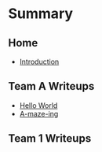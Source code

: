 # Summary

## Home

* [Introduction](README.md)

## Team A Writeups

* [Hello World](team-a-writeups/hello-world.md)
* [A-maze-ing](team-a-writeups/a-maze-ing.md)

## Team 1 Writeups

